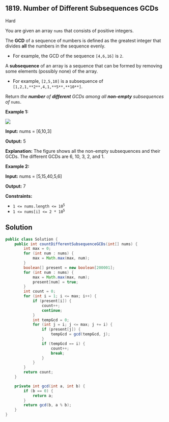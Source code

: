 ## 1819\. Number of Different Subsequences GCDs

Hard

You are given an array `nums` that consists of positive integers.

The **GCD** of a sequence of numbers is defined as the greatest integer that divides **all** the numbers in the sequence evenly.

*   For example, the GCD of the sequence `[4,6,16]` is `2`.

A **subsequence** of an array is a sequence that can be formed by removing some elements (possibly none) of the array.

*   For example, `[2,5,10]` is a subsequence of `[1,2,1,**2**,4,1,**5**,**10**]`.

Return _the **number** of **different** GCDs among all **non-empty** subsequences of_ `nums`.

**Example 1:**

![](https://assets.leetcode.com/uploads/2021/03/17/image-1.png)

**Input:** nums = [6,10,3]

**Output:** 5

**Explanation:** The figure shows all the non-empty subsequences and their GCDs. The different GCDs are 6, 10, 3, 2, and 1.

**Example 2:**

**Input:** nums = [5,15,40,5,6]

**Output:** 7

**Constraints:**

*   <code>1 <= nums.length <= 10<sup>5</sup></code>
*   <code>1 <= nums[i] <= 2 * 10<sup>5</sup></code>

## Solution

```java
public class Solution {
    public int countDifferentSubsequenceGCDs(int[] nums) {
        int max = 0;
        for (int num : nums) {
            max = Math.max(max, num);
        }
        boolean[] present = new boolean[200001];
        for (int num : nums) {
            max = Math.max(max, num);
            present[num] = true;
        }
        int count = 0;
        for (int i = 1; i <= max; i++) {
            if (present[i]) {
                count++;
                continue;
            }
            int tempGcd = 0;
            for (int j = i; j <= max; j += i) {
                if (present[j]) {
                    tempGcd = gcd(tempGcd, j);
                }
                if (tempGcd == i) {
                    count++;
                    break;
                }
            }
        }
        return count;
    }

    private int gcd(int a, int b) {
        if (b == 0) {
            return a;
        }
        return gcd(b, a % b);
    }
}
```